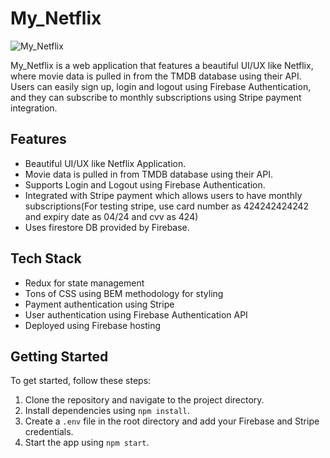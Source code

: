 # My_Netflix
![My_Netflix](https://i.imgur.com/WtfKAYM.png)

My_Netflix is a web application that features a beautiful UI/UX like Netflix, where movie data is pulled in from the TMDB database using their API. Users can easily sign up, login and logout using Firebase Authentication, and they can subscribe to monthly subscriptions using Stripe payment integration.

## Features

- Beautiful UI/UX like Netflix Application.
- Movie data is pulled in from TMDB database using their API.
- Supports Login and Logout using Firebase Authentication.
- Integrated with Stripe payment which allows users to have monthly subscriptions(For testing stripe, use card number as 424242424242 and expiry date as 04/24 and cvv as 424)
- Uses firestore DB provided by Firebase.

## Tech Stack

- Redux for state management
- Tons of CSS using BEM methodology for styling
- Payment authentication using Stripe
- User authentication using Firebase Authentication API
- Deployed using Firebase hosting

## Getting Started

To get started, follow these steps:

1. Clone the repository and navigate to the project directory.
2. Install dependencies using `npm install`.
3. Create a `.env` file in the root directory and add your Firebase and Stripe credentials.
4. Start the app using `npm start`.

